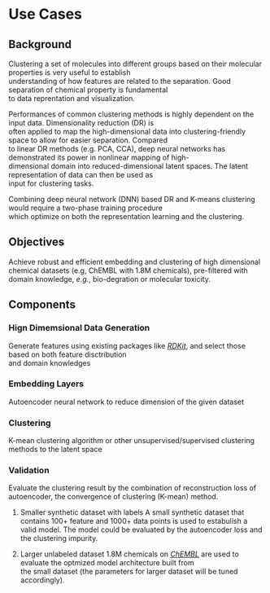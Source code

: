 # Use Cases  

## Background  
Clustering a set of molecules into different groups based on their molecular properties is very useful to establish   
understanding of how features are related to the separation. Good separation of chemical property is fundamental   
to data reprentation and visualization.

Performances of common clustering methods is highly dependent on the input data. Dimensionality reduction (DR) is  
often applied to map the high-dimensional data into clustering-friendly space to allow for easier separation. Compared  
to linear DR methods (e.g. PCA, CCA), deep neural networks has demonstrated its power in nonlinear mapping of high-  
dimensional domain into reduced-dimensional latent spaces. The latent representation of data can then be used as  
input for clustering tasks.

Combining deep neural network (DNN) based DR and K-means clustering would require a two-phase training procedure  
which optimize on both the representation learning and the clustering. 


## Objectives  

Achieve robust and efficient embedding and clustering of high dimensional chemical datasets (e.g, ChEMBL with 1.8M chemicals),  pre-filtered with domain knowledge, *_e.g._*, bio-degration or molecular toxicity.

## Components  

### Hign Dimemsional Data Generation
Generate features using existing packages like [*_RDKit_*](https://www.rdkit.org/), and select those based on both feature disctribution  
and domain knowledges

### Embedding Layers
Autoencoder neural network to reduce dimension of the given dataset

### Clustering  
K-mean clustering algorithm or other unsupervised/supervised clustering methods to the latent space

### Validation  
Evaluate the clustering result by the combination of reconstruction loss of autoencoder, the convergence of clustering (K-mean) method.
     
1. Smaller synthetic dataset with labels
A small synthetic dataset that contains 100+ feature and 1000+ data points is used to estabulish a valid model. The model could be evaluated by the autoencoder loss and the clustering impurity. 

2. Larger unlabeled dataset
1.8M chemicals on [*_ChEMBL_*](https://www.ebi.ac.uk/chembl/) are used to evaluate the optmized model architecture built from   
the small dataset (the parameters for larger dataset will be tuned accordingly). 


